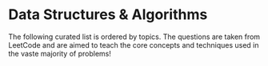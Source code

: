 # Data Structures & Algorithms

The following curated list is ordered by topics. The questions are taken from LeetCode and are aimed to teach the core concepts and techniques used in the vaste majority of problems!
